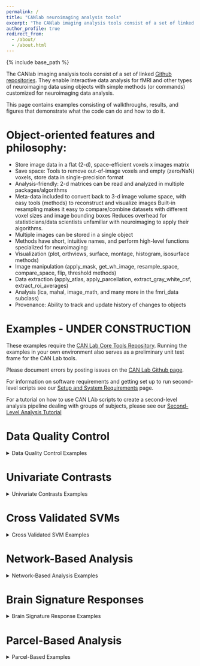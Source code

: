 ```yaml
---
permalink: /
title: "CANlab neuroimaging analysis tools"
excerpt: "The CANlab imaging analysis tools consist of a set of linked Github repositories. This site serves as the point of entry for using these tools."
author_profile: true
redirect_from:
  - /about/
  - /about.html
---
```

{% include base_path %}

The CANlab imaging analysis tools consist of a set of linked [Github repositories](/repositories.md). They enable interactive data analysis for fMRI and other types of neuroimaging data using objects with simple methods (or commands) customized for neuroimaging data analysis.  

This page contains examples consisting of walkthroughs, results, and figures that demonstrate what the code can do and how to do it.

Object-oriented features and philosophy:
======

  - Store image data in a flat (2-d), space-efficient voxels x images matrix
  - Save space: Tools to remove out-of-image voxels and empty (zero/NaN) voxels, store data in single-precision format
  - Analysis-friendly: 2-d matrices can be read and analyzed in multiple packages/algorithms
  - Meta-data included to convert back to 3-d image volume space,
    with easy tools (methods) to reconstruct and visualize images
    Built-in resampling makes it easy to compare/combine datasets with different voxel sizes and image bounding boxes
    Reduces overhead for statisticians/data scientists unfamiliar with neuroimaging to apply their algorithms.
  - Multiple images can be stored in a single object
  - Methods have short, intuitive names, and perform high-level functions specialized for neuroimaging:
  - Visualization (plot, orthviews, surface, montage, histogram, isosurface methods)
  - Image manipulation (apply_mask, get_wh_image, resample_space, compare_space, flip, threshold methods)
  - Data extraction (apply_atlas, apply_parcellation, extract_gray_white_csf, extract_roi_averages)
  - Analysis (ica, mahal, image_math, and many more in the fmri_data subclass)
  - Provenance: Ability to track and update history of changes to objects





Examples - UNDER CONSTRUCTION
======

These examples require the [CAN Lab Core Tools Repository](https://github.com/canlab/CanlabCore).
Running the examples in your own environment also serves as a preliminary unit test frame for the CAN Lab tools.

Please document errors by posting issues on the [CAN Lab Github page](https://github.com/canlab/CanlabScripts/issues).

For information on software requirements and getting set up to run second-level scripts see our [Setup and System Requirements](/setup.md) page.

For a tutorial on how to use CAN LAb scripts to create a second-level analysis pipeline dealing with groups of subjects, please see our [Second-Level
Analysis Tutorial](/second_level.md)



Data Quality Control
======
<details>
<summary>Data Quality Control Examples</summary>

1. Main list one

   - First

   - Second

   - Third

```
Testing out code blocks within details dropdowns!
```
</details>


Univariate Contrasts
======
<details>
<summary>Univariate Contrasts Examples</summary>
1. Main list one

   - First
   - Second
   - Third
</details>


Cross Validated SVMs
======
<details>
<summary>Cross Validated SVM Examples</summary>
1. Main list one
   - First
   - Second
   - Third
</details>

Network-Based Analysis
======
<details>
<summary>Network-Based Analysis Examples</summary>
1. Main list one
   - First
   - Second
   - Third
</details>

Brain Signature Responses
======
<details>
<summary>Brain Signature Response Examples</summary>
1. Main list one
   - First
   - Second
   - Third
</details>

Parcel-Based Analysis
======
<details>
<summary>Parcel-Based Examples</summary>
1. Main list one
   - First
   - Second
   - Third
</details>
